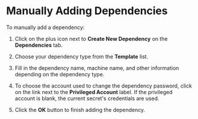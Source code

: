 [title]: # (Manually Adding Dependencies)
[tags]: # (XXX)
[priority]: # (20)

# Manually Adding Dependencies

To manually add a dependency:

1. Click on the plus icon next to **Create New Dependency** on the **Dependencies** tab.

1. Choose your dependency type from the **Template** list.

1. Fill in the dependency name, machine name, and other information depending on the dependency type.

1. To choose the account used to change the dependency password, click on the link next to the **Privileged Account** label. If the privileged account is blank, the current secret's credentials are used.

1. Click the **OK** button to finish adding the dependency.
